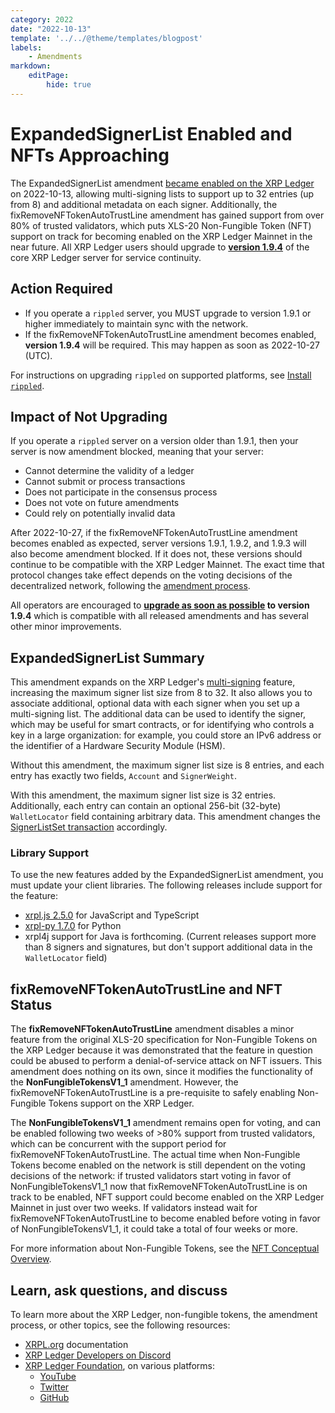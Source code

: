 ```yaml
---
category: 2022
date: "2022-10-13"
template: '../../@theme/templates/blogpost'
labels:
    - Amendments
markdown:
    editPage:
        hide: true
---
```

# ExpandedSignerList Enabled and NFTs Approaching

The ExpandedSignerList amendment [became enabled on the XRP Ledger](https://livenet.xrpl.org/transactions/802E2446547BB86397217E32A78CB9857F21B048B91C81BCC6EF837BE9C72C87) on 2022-10-13, allowing multi-signing lists to support up to 32 entries (up from 8) and additional metadata on each signer. Additionally, the fixRemoveNFTokenAutoTrustLine amendment has gained support from over 80% of trusted validators, which puts XLS-20 Non-Fungible Token (NFT) support on track for becoming enabled on the XRP Ledger Mainnet in the near future. All XRP Ledger users should upgrade to [**version 1.9.4**](https://xrpl.org/blog/2022/rippled-1.9.4.html) of the core XRP Ledger server for service continuity.

## Action Required

- If you operate a `rippled` server, you MUST upgrade to version 1.9.1 or higher immediately to maintain sync with the network.
- If the fixRemoveNFTokenAutoTrustLine amendment becomes enabled, **version 1.9.4** will be required. This may happen as soon as 2022-10-27 (UTC).

For instructions on upgrading `rippled` on supported platforms, see [Install `rippled`](https://xrpl.org/install-rippled.html).


## Impact of Not Upgrading

If you operate a `rippled` server on a version older than 1.9.1, then your server is now amendment blocked, meaning that your server:

* Cannot determine the validity of a ledger
* Cannot submit or process transactions
* Does not participate in the consensus process
* Does not vote on future amendments
* Could rely on potentially invalid data

After 2022-10-27, if the fixRemoveNFTokenAutoTrustLine amendment becomes enabled as expected, server versions 1.9.1, 1.9.2, and 1.9.3 will also become amendment blocked. If it does not, these versions should continue to be compatible with the XRP Ledger Mainnet. The exact time that protocol changes take effect depends on the voting decisions of the decentralized network, following the [amendment process](https://xrpl.org/amendments.html).

All operators are encouraged to **[upgrade as soon as possible](https://xrpl.org/install-rippled.html) to version 1.9.4** which is compatible with all released amendments and has several other minor improvements.


## ExpandedSignerList Summary

This amendment expands on the XRP Ledger's [multi-signing](https://xrpl.org/multi-signing.html) feature, increasing the maximum signer list size from 8 to 32. It also allows you to associate additional, optional data with each signer when you set up a multi-signing list. The additional data can be used to identify the signer, which may be useful for smart contracts, or for identifying who controls a key in a large organization: for example, you could store an IPv6 address or the identifier of a Hardware Security Module (HSM).

Without this amendment, the maximum signer list size is 8 entries, and each entry has exactly two fields, `Account` and `SignerWeight`.

With this amendment, the maximum signer list size is 32 entries. Additionally, each entry can contain an optional 256-bit (32-byte) `WalletLocator` field containing arbitrary data. This amendment changes the [SignerListSet transaction](https://xrpl.org/signerlist.html) accordingly.

### Library Support

To use the new features added by the ExpandedSignerList amendment, you must update your client libraries. The following releases include support for the feature:

- [xrpl.js 2.5.0](https://github.com/XRPLF/xrpl.js/releases/tag/xrpl%402.5.0) for JavaScript and TypeScript
- [xrpl-py 1.7.0](https://github.com/XRPLF/xrpl-py/releases/tag/v1.7.0) for Python
- xrpl4j support for Java is forthcoming. (Current releases support more than 8 signers and signatures, but don't support additional data in the `WalletLocator` field)


## fixRemoveNFTokenAutoTrustLine and NFT Status

The **fixRemoveNFTokenAutoTrustLine** amendment disables a minor feature from the original XLS-20 specification for Non-Fungible Tokens on the XRP Ledger because it was demonstrated that the feature in question could be abused to perform a denial-of-service attack on NFT issuers. This amendment does nothing on its own, since it modifies the functionality of the **NonFungibleTokensV1_1** amendment. However, the fixRemoveNFTokenAutoTrustLine is a pre-requisite to safely enabling Non-Fungible Tokens support on the XRP Ledger.

The **NonFungibleTokensV1_1** amendment remains open for voting, and can be enabled following two weeks of >80% support from trusted validators, which can be concurrent with the support period for fixRemoveNFTokenAutoTrustLine. The actual time when Non-Fungible Tokens become enabled on the network is still dependent on the voting decisions of the network: if trusted validators start voting in favor of NonFungibleTokensV1_1 now that fixRemoveNFTokenAutoTrustLine is on track to be enabled, NFT support could become enabled on the XRP Ledger Mainnet in just over two weeks. If validators instead wait for fixRemoveNFTokenAutoTrustLine to become enabled before voting in favor of NonFungibleTokensV1_1, it could take a total of four weeks or more.

For more information about Non-Fungible Tokens, see the [NFT Conceptual Overview](https://xrpl.org/non-fungible-tokens.html).


## Learn, ask questions, and discuss

To learn more about the XRP Ledger, non-fungible tokens, the amendment process, or other topics, see the following resources:

- [XRPL.org](https://xrpl.org) documentation
- [XRP Ledger Developers on Discord](https://discord.gg/427qqMYwHh)
- [XRP Ledger Foundation](https://xrpl.foundation), on various platforms:
    - [YouTube](https://www.youtube.com/channel/UC6zTJdNCBI-TKMt5ubNc_Gg)
    - [Twitter](https://twitter.com/XRPLF/)
    - [GitHub](https://github.com/XRPLF/)
